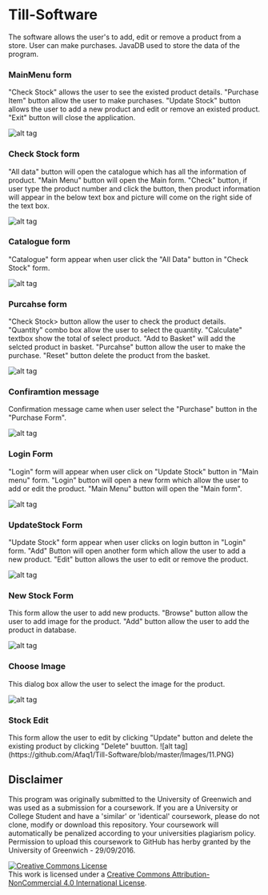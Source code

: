 # Till-Software
The software allows the user's to add, edit or remove a product from a store. User can make purchases. JavaDB used to store the data of the program. 

<h3>MainMenu form</h3>
"Check Stock" allows the user to see the existed product details. "Purchase Item" button allow the user to make purchases. "Update Stock" button allows the user to add a new product and edit or remove an existed product. "Exit" button will close the application.

![alt tag](https://github.com/Afaq1/Till-Software/blob/master/Images/1.PNG)

<h3>Check Stock form</h3>
"All data" button will open the catalogue which has all the information of product. "Main Menu" button will open the Main form. "Check" button, if user type the product number and click the button, then product information will appear in the below text box and picture will come on the right side of the text box.

![alt tag](https://github.com/Afaq1/Till-Software/blob/master/Images/2.PNG)

<h3>Catalogue form</h3>
"Catalogue" form appear when user click the "All Data" button in "Check Stock" form. 

![alt tag](https://github.com/Afaq1/Till-Software/blob/master/Images/3.PNG)

<h3>Purcahse form</h3>
"Check Stock> button allow the user to check the product details. "Quantity" combo box allow the user to select the quantity. "Calculate" textbox show the total of select product. "Add to Basket" will add the selcted product in basket. "Purcahse" button allow the user to make the purchase. "Reset" button delete the product from the basket.

![alt tag](https://github.com/Afaq1/Till-Software/blob/master/Images/4.PNG)

<h3>Confiramtion message</h3>
Confirmation message came when user select the "Purchase" button in the "Purchase Form".

![alt tag](https://github.com/Afaq1/Till-Software/blob/master/Images/6.PNG)

<h3>Login Form</h3>
"Login" form will appear when user click on "Update Stock" button in "Main menu" form. "Login" button will open a new form which allow the user to add or edit the product. "Main Menu" button will open the "Main form".

![alt tag](https://github.com/Afaq1/Till-Software/blob/master/Images/7.PNG)

<h3>UpdateStock Form</h3>
"Update Stock" form appear when user clicks on login button in "Login" form. "Add" Button will open another form which allow the user to add a new product. "Edit" button allows the user to edit or remove the product. 

![alt tag](https://github.com/Afaq1/Till-Software/blob/master/Images/8.PNG)

<h3>New Stock Form</h3>
This form allow the user to add new products. "Browse" button allow the user to add image for the product. "Add" button allow the user to add the product in database. 

![alt tag](https://github.com/Afaq1/Till-Software/blob/master/Images/9.PNG)

<h3>Choose Image</h3>
This dialog box allow the user to select the image for the product. 

![alt tag](https://github.com/Afaq1/Till-Software/blob/master/Images/10.PNG)

<h3>Stock Edit</h3>
This form allow the user to edit by clicking "Update" button and delete the existing product by clicking "Delete" buutton.
![alt tag](https://github.com/Afaq1/Till-Software/blob/master/Images/11.PNG)


<h2>Disclaimer</h2>

This program was originally submitted to the University of Greenwich and was used as a submission for a coursework. If you are a University or College Student and have a 'similar' or 'identical' coursework, please do not clone, modify or download this repository. Your coursework will automatically be penalized according to your universities plagiarism policy. Permission to upload this coursework to GitHub has herby granted by the University of Greenwich - 29/09/2016.

<a rel="license" href="http://creativecommons.org/licenses/by-nc/4.0/"><img alt="Creative Commons License" style="border-width:0" src="https://i.creativecommons.org/l/by-nc/4.0/88x31.png" /></a><br />This work is licensed under a <a rel="license" href="http://creativecommons.org/licenses/by-nc/4.0/">Creative Commons Attribution-NonCommercial 4.0 International License</a>.
